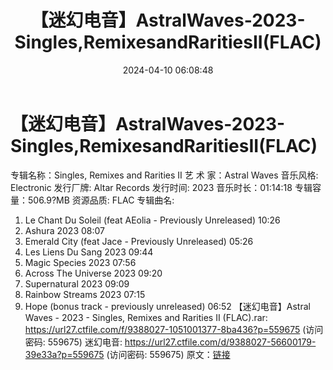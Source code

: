 ﻿---
title: 【迷幻电音】AstralWaves-2023-Singles,RemixesandRaritiesII(FLAC)
date: 2024-04-10 06:08:48
categories: 古典音乐、新世纪、纯音雅乐
tags: 纯音雅乐
---
# 【迷幻电音】AstralWaves-2023-Singles,RemixesandRaritiesII(FLAC)

专辑名称：Singles, Remixes and Rarities II
艺 术 家：Astral Waves
音乐风格: Electronic
发行厂牌: Altar Records
发行时间: 2023
音乐时长：01:14:18
专辑容量：506.9?MB
资源品质: FLAC
专辑曲名:
01. Le Chant Du Soleil (feat AEolia - Previously Unreleased)
10:26
02. Ashura 2023 08:07
03. Emerald City (feat Jace - Previously Unreleased) 05:26
04. Les Liens Du Sang 2023 09:44
05. Magic Species 2023 07:56
06. Across The Universe 2023 09:20
07. Supernatural 2023 09:09
08. Rainbow Streams 2023 07:15
09. Hope (bonus track - previously unreleased) 06:52
【迷幻电音】Astral Waves - 2023 - Singles, Remixes and Rarities II
(FLAC).rar: https://url27.ctfile.com/f/9388027-1051001377-8ba436?p=559675
(访问密码: 559675)
迷幻电音: https://url27.ctfile.com/d/9388027-56600179-39e33a?p=559675
(访问密码: 559675)
原文：[链接](https://blog.sina.com.cn/s/blog_1647c7e760103152k.html)